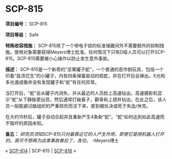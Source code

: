 # SCP-815
                        


**项目编号：** SCP-815

**项目等级：** Safe

**特殊收容措施：** SCP-815除了一个带电子锁的标准储藏间外不需要额外的抑制措施。使用对象需要获得Meyers博士批准。任何情况下只有D级人员可以打开SCP-815。SCP-815需要被小心操作以防止发生意外事故。

**描述：** SCP-815是一个新奇的“坚果罐子蛇”，一个普通的恶作剧玩具，包括一个印着“盐渍花生”的小罐子，内有四条弹簧驱动的假蛇，并在打开后会弹出。X光和多光谱成像并没有发现罐子和“蛇”有任何异常。

当打开后，“蛇”会从罐子内消失，并从最近的人员脸上高速钻出。高速摄影机显示“蛇”从下静脉窦出现，然后通常打破鼻子，颧骨和上颌并钻出。在此之后，该人员一般能避过脑组织的严重损伤而活下来，直到被处决或死于失血/休克。

在大约15秒后，罐子自动合起并且重新产生4条新“蛇”。“蛇”如何达到如此高速而不毁坏的原因未知。

**备忘：** *研究员须知SCP-815只对最靠近它的人产生作用，即使它是用机器人打开的。我可不想再为这类事故善后了，各位。* 
-Meyers博士



« [SCP-814](/scp-814) | SCP-815 | [SCP-816](/scp-816) »





                    